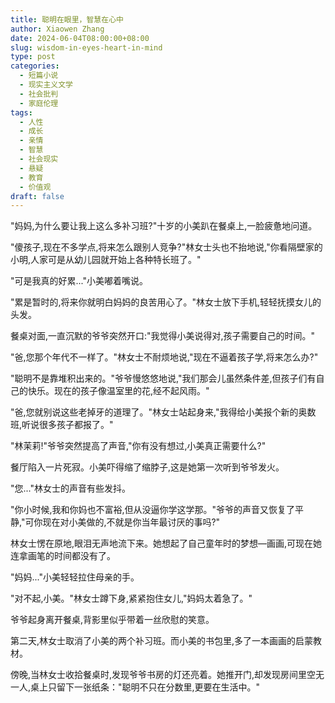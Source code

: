 ```yaml
---
title: 聪明在眼里，智慧在心中
author: Xiaowen Zhang
date: 2024-06-04T08:00:00+08:00
slug: wisdom-in-eyes-heart-in-mind
type: post
categories:
  - 短篇小说
  - 现实主义文学
  - 社会批判
  - 家庭伦理
tags:
  - 人性
  - 成长
  - 亲情
  - 智慧
  - 社会现实
  - 悬疑
  - 教育
  - 价值观
draft: false
---
```


"妈妈,为什么要让我上这么多补习班?"十岁的小美趴在餐桌上,一脸疲惫地问道。

"傻孩子,现在不多学点,将来怎么跟别人竞争?"林女士头也不抬地说,"你看隔壁家的小明,人家可是从幼儿园就开始上各种特长班了。"

"可是我真的好累..."小美嘟着嘴说。

"累是暂时的,将来你就明白妈妈的良苦用心了。"林女士放下手机,轻轻抚摸女儿的头发。

餐桌对面,一直沉默的爷爷突然开口:"我觉得小美说得对,孩子需要自己的时间。"

"爸,您那个年代不一样了。"林女士不耐烦地说,"现在不逼着孩子学,将来怎么办?"

"聪明不是靠堆积出来的。"爷爷慢悠悠地说,"我们那会儿虽然条件差,但孩子们有自己的快乐。现在的孩子像温室里的花,经不起风雨。"

"爸,您就别说这些老掉牙的道理了。"林女士站起身来,"我得给小美报个新的奥数班,听说很多孩子都报了。"

"林茉莉!"爷爷突然提高了声音,"你有没有想过,小美真正需要什么?"

餐厅陷入一片死寂。小美吓得缩了缩脖子,这是她第一次听到爷爷发火。

"您..."林女士的声音有些发抖。

"你小时候,我和你妈也不富裕,但从没逼你学这学那。"爷爷的声音又恢复了平静,"可你现在对小美做的,不就是你当年最讨厌的事吗?"

林女士愣在原地,眼泪无声地流下来。她想起了自己童年时的梦想—画画,可现在她连拿画笔的时间都没有了。

"妈妈..."小美轻轻拉住母亲的手。

"对不起,小美。"林女士蹲下身,紧紧抱住女儿,"妈妈太着急了。"

爷爷起身离开餐桌,背影里似乎带着一丝欣慰的笑意。

第二天,林女士取消了小美的两个补习班。而小美的书包里,多了一本画画的启蒙教材。

傍晚,当林女士收拾餐桌时,发现爷爷书房的灯还亮着。她推开门,却发现房间里空无一人,桌上只留下一张纸条："聪明不只在分数里,更要在生活中。"